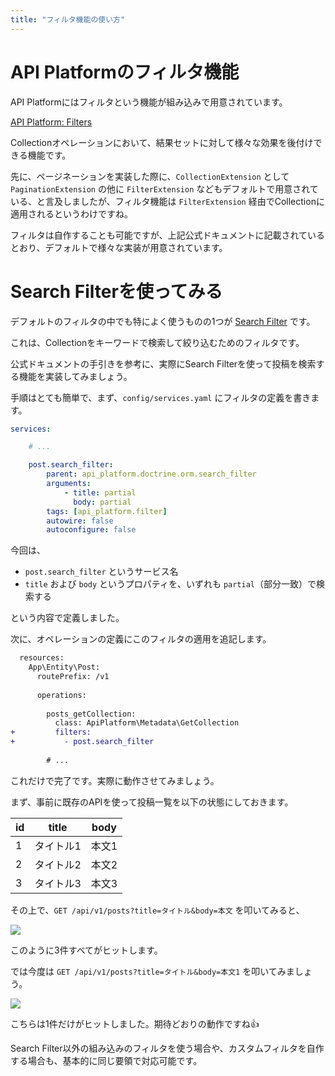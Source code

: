 ```yaml
---
title: "フィルタ機能の使い方"
---
```


# API Platformのフィルタ機能

API Platformにはフィルタという機能が組み込みで用意されています。

[API Platform: Filters](https://api-platform.com/docs/core/filters/)

Collectionオペレーションにおいて、結果セットに対して様々な効果を後付けできる機能です。

先に、ページネーションを実装した際に、`CollectionExtension` として `PaginationExtension` の他に `FilterExtension` などもデフォルトで用意されている、と言及しましたが、フィルタ機能は `FilterExtension` 経由でCollectionに適用されるというわけですね。

フィルタは自作することも可能ですが、上記公式ドキュメントに記載されているとおり、デフォルトで様々な実装が用意されています。

# Search Filterを使ってみる

デフォルトのフィルタの中でも特によく使うものの1つが [Search Filter](https://api-platform.com/docs/core/filters/#search-filter) です。

これは、Collectionをキーワードで検索して絞り込むためのフィルタです。

公式ドキュメントの手引きを参考に、実際にSearch Filterを使って投稿を検索する機能を実装してみましょう。

手順はとても簡単で、まず、`config/services.yaml` にフィルタの定義を書きます。

```yaml
services:

    # ...

    post.search_filter:
        parent: api_platform.doctrine.orm.search_filter
        arguments:
            - title: partial
              body: partial
        tags: [api_platform.filter]
        autowire: false
        autoconfigure: false
```

今回は、

* `post.search_filter` というサービス名
* `title` および `body` というプロパティを、いずれも `partial`（部分一致）で検索する

という内容で定義しました。

次に、オペレーションの定義にこのフィルタの適用を追記します。

```diff
  resources:
    App\Entity\Post:
      routePrefix: /v1
  
      operations:
  
        posts_getCollection:
          class: ApiPlatform\Metadata\GetCollection
+         filters:
+           - post.search_filter
  
        # ...
```

これだけで完了です。実際に動作させてみましょう。

まず、事前に既存のAPIを使って投稿一覧を以下の状態にしておきます。

| id  | title     | body  |
| --- | --------- | ----- |
| 1   | タイトル1 | 本文1 |
| 2   | タイトル2 | 本文2 |
| 3   | タイトル3 | 本文3 |

その上で、`GET /api/v1/posts?title=タイトル&body=本文` を叩いてみると、

![](https://storage.googleapis.com/zenn-user-upload/e2bcd3590159-20220506.png)

このように3件すべてがヒットします。

では今度は `GET /api/v1/posts?title=タイトル&body=本文1` を叩いてみましょう。

![](https://storage.googleapis.com/zenn-user-upload/56989ede652c-20220506.png)

こちらは1件だけがヒットしました。期待どおりの動作ですね👍

Search Filter以外の組み込みのフィルタを使う場合や、カスタムフィルタを自作する場合も、基本的に同じ要領で対応可能です。
